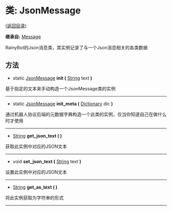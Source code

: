 # 类: JsonMessage  
[(返回目录)](README.md)  
  
**继承自:** [Message](Message.md)  
  
RainyBot的Json消息类，其实例记录了与一个Json消息相关的各类数据  
  
## 方法 
  
- static [JsonMessage](JsonMessage.md) **init (** [String](https://docs.godotengine.org/en/latest/classes/class_string.html) text **)**  
  
基于指定的文本来手动构造一个JsonMessage类的实例  
  
---  
  
- static [JsonMessage](JsonMessage.md) **init_meta (** [Dictionary](https://docs.godotengine.org/en/latest/classes/class_dictionary.html) dic **)**  
  
通过机器人协议后端的元数据字典构造一个此类的实例，仅当你知道自己在做什么时才使用  
  
---  
  
- [String](https://docs.godotengine.org/en/latest/classes/class_string.html) **get_json_text ( )**  
  
获取此实例中对应的JSON文本  
  
---  
  
- void **set_json_text (** [String](https://docs.godotengine.org/en/latest/classes/class_string.html) text **)**  
  
设置此实例中对应的JSON文本  
  
---  
  
- [String](https://docs.godotengine.org/en/latest/classes/class_string.html) **get_as_text ( )**  
  
将此实例获取为字符串的形式  
  
---  
  

